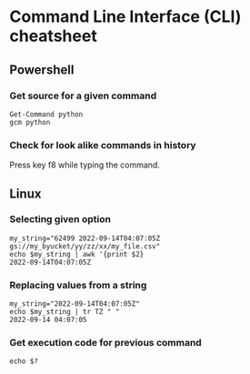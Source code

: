 # Command Line Interface (CLI) cheatsheet

## Powershell


### Get source for a given command
```
Get-Command python
gcm python
```

### Check for look alike commands in history
Press key f8 while typing the command.

## Linux

### Selecting given option

```
my_string="62499 2022-09-14T04:07:05Z gs://my_byucket/yy/zz/xx/my_file.csv"
echo $my_string | awk '{print $2}
2022-09-14T04:07:05Z
```
### Replacing values from a string

```
my_string="2022-09-14T04:07:05Z"
echo $my_string | tr TZ " "
2022-09-14 04:07:05
```

### Get execution code for previous command
```
echo $?
```
